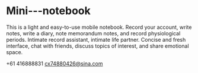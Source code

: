 # Mini---notebook

This is a light and easy-to-use mobile notebook. Record your account, write notes, write a diary, note memorandum notes, and record physiological periods. Intimate record assistant, intimate life partner.
Concise and fresh interface, chat with friends, discuss topics of interest, and share emotional space.

+61 416888831 cx74880426@sina.com

